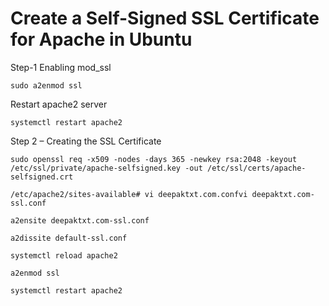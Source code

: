 # Create a Self-Signed SSL Certificate for Apache in Ubuntu

Step-1
Enabling mod_ssl

```
sudo a2enmod ssl
```

Restart apache2 server
```
systemctl restart apache2
```

Step 2 – Creating the SSL Certificate
```
sudo openssl req -x509 -nodes -days 365 -newkey rsa:2048 -keyout /etc/ssl/private/apache-selfsigned.key -out /etc/ssl/certs/apache-selfsigned.crt
```

```
/etc/apache2/sites-available# vi deepaktxt.com.confvi deepaktxt.com-ssl.conf
```
```
a2ensite deepaktxt.com-ssl.conf 
```
```
a2dissite default-ssl.conf
```
```
systemctl reload apache2
```
```
a2enmod ssl
```
```
systemctl restart apache2
```
